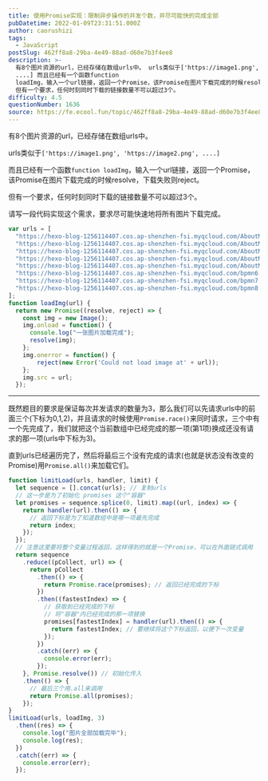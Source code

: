 ```yaml
---
title: 使用Promise实现：限制异步操作的并发个数，并尽可能快的完成全部
pubDatetime: 2022-01-09T23:31:51.000Z
author: caorushizi
tags:
  - JavaScript
postSlug: 462ff8a8-29ba-4e49-88ad-d60e7b3f4ee8
description: >-
  有8个图片资源的url，已经存储在数组urls中。 urls类似于['https://image1.png', 'https://image2.png',
  ....] 而且已经有一个函数function
  loadImg，输入一个url链接，返回一个Promise，该Promise在图片下载完成的时候resolve，下载失败则reject。
  但有一个要求，任何时刻同时下载的链接数量不可以超过3个。
difficulty: 4.5
questionNumber: 1636
source: https://fe.ecool.fun/topic/462ff8a8-29ba-4e49-88ad-d60e7b3f4ee8
---
```


有8个图片资源的url，已经存储在数组urls中。

urls类似于`['https://image1.png', 'https://image2.png', ....]`

而且已经有一个函数`function loadImg`，输入一个url链接，返回一个Promise，该Promise在图片下载完成的时候resolve，下载失败则reject。

但有一个要求，任何时刻同时下载的链接数量不可以超过3个。

请写一段代码实现这个需求，要求尽可能快速地将所有图片下载完成。

```js
var urls = [
  "https://hexo-blog-1256114407.cos.ap-shenzhen-fsi.myqcloud.com/AboutMe-painting1.png",
  "https://hexo-blog-1256114407.cos.ap-shenzhen-fsi.myqcloud.com/AboutMe-painting2.png",
  "https://hexo-blog-1256114407.cos.ap-shenzhen-fsi.myqcloud.com/AboutMe-painting3.png",
  "https://hexo-blog-1256114407.cos.ap-shenzhen-fsi.myqcloud.com/AboutMe-painting4.png",
  "https://hexo-blog-1256114407.cos.ap-shenzhen-fsi.myqcloud.com/AboutMe-painting5.png",
  "https://hexo-blog-1256114407.cos.ap-shenzhen-fsi.myqcloud.com/bpmn6.png",
  "https://hexo-blog-1256114407.cos.ap-shenzhen-fsi.myqcloud.com/bpmn7.png",
  "https://hexo-blog-1256114407.cos.ap-shenzhen-fsi.myqcloud.com/bpmn8.png",
];
function loadImg(url) {
  return new Promise((resolve, reject) => {
    const img = new Image();
    img.onload = function() {
      console.log("一张图片加载完成");
      resolve(img);
    };
    img.onerror = function() {
    	reject(new Error('Could not load image at' + url));
    };
    img.src = url;
  });
```

---

既然题目的要求是保证每次并发请求的数量为3，那么我们可以先请求urls中的前面三个(下标为0,1,2)，并且请求的时候使用`Promise.race()`来同时请求，三个中有一个先完成了，我们就把这个当前数组中已经完成的那一项(第1项)换成还没有请求的那一项(urls中下标为3)。

直到urls已经遍历完了，然后将最后三个没有完成的请求(也就是状态没有改变的Promise)用`Promise.all()`来加载它们。

```js
function limitLoad(urls, handler, limit) {
  let sequence = [].concat(urls); // 复制urls
  // 这一步是为了初始化 promises 这个"容器"
  let promises = sequence.splice(0, limit).map((url, index) => {
    return handler(url).then(() => {
      // 返回下标是为了知道数组中是哪一项最先完成
      return index;
    });
  });
  // 注意这里要将整个变量过程返回，这样得到的就是一个Promise，可以在外面链式调用
  return sequence
    .reduce((pCollect, url) => {
      return pCollect
        .then(() => {
          return Promise.race(promises); // 返回已经完成的下标
        })
        .then((fastestIndex) => {
          // 获取到已经完成的下标
          // 将"容器"内已经完成的那一项替换
          promises[fastestIndex] = handler(url).then(() => {
            return fastestIndex; // 要继续将这个下标返回，以便下一次变量
          });
        })
        .catch((err) => {
          console.error(err);
        });
    }, Promise.resolve()) // 初始化传入
    .then(() => {
      // 最后三个用.all来调用
      return Promise.all(promises);
    });
}
limitLoad(urls, loadImg, 3)
  .then((res) => {
    console.log("图片全部加载完毕");
    console.log(res);
  })
  .catch((err) => {
    console.error(err);
  });
```
